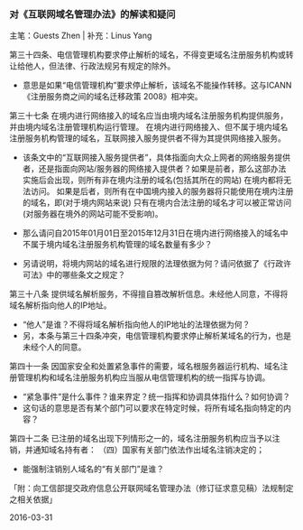 ---
---
### 对《互联网域名管理办法》的解读和疑问

主笔：Guests Zhen  | 补充：Linus Yang


第三十四条、电信管理机构要求停止解析的域名，不得变更域名注册服务机构或转让给他人，但法律、行政法规另有规定的除外。
- 意思是如果“电信管理机构”要求停止解析，该域名不能操作转移。这与ICANN 《注册服务商之间的域名迁移政策 2008》相冲突。


第三十七条 在境内进行网络接入的域名应当由境内域名注册服务机构提供服务，并由境内域名注册管理机构运行管理。 在境内进行网络接入、但不属于境内域名注册服务机构管理的域名，互联网接入服务提供者不得为其提供网络接入服务。  

- 该条文中的“互联网接入服务提供者”，具体指面向大众上网者的网络服务提供者，还是指面向网站/服务器的网络接入提供者？如果是前者，那么这部办法实施后会出现，则所有非在境内注册的域名(包括其所在的网站) 在境内都将无法访问。 如果是后者，则所有在中国境内接入的服务器将只能使用在境内注册的域名，即(对于境内网站来说) 只有在境内合法注册的域名才可以被正常访问 (对服务器在境外的网站可能不受影响)。

- 那么请问自2015年01月01日至2015年12月31日在境内进行网络接入的域名中不属于境内域名注册服务机构管理的域名数量有多少？

- 另请说明，将境内网站的域名进行规限的法理依据为何？请问依据了《行政许可法》中的哪些条文之规定？

第三十八条 提供域名解析服务，不得擅自篡改解析信息。未经他人同意，不得将域名解析指向他人的IP地址。
- “他人”是谁？不得将域名解析指向他人的IP地址的法理依据为何？
- 另，本条与第三十四条冲突，电信管理机构要求停止解析某域名的行为，也是未经个人的同意。

第四十一条  因国家安全和处置紧急事件的需要，域名根服务器运行机构、域名注册管理机构和域名注册服务机构应当服从电信管理机构的统一指挥与协调。
- “紧急事件”是什么事件？谁来界定？统一指挥和协调具体指什么？如何协调？
- 这句话的意思是否有某个部门可以要求在特定时候，将所有域名指向特定的内容？

第四十二条 已注册的域名出现下列情形之一的，域名注册服务机构应当予以注销，并通知域名持有者：     （四）国家有关部门依法作出域名注销决定的；
- 能强制注销别人域名的“有关部门”是谁？

「附：向工信部提交政府信息公开联网域名管理办法（修订征求意见稿）法规制定之相关依据」

2016-03-31
